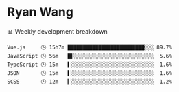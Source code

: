 # Ryan Wang

 <!-- waka-box start -->
📊 Weekly development breakdown
```text
Vue.js     🕓 15h7m █████████████████████████░░░ 89.7%
JavaScript 🕓 56m   █▌░░░░░░░░░░░░░░░░░░░░░░░░░░  5.6%
TypeScript 🕓 15m   ▍░░░░░░░░░░░░░░░░░░░░░░░░░░░  1.6%
JSON       🕓 15m   ▍░░░░░░░░░░░░░░░░░░░░░░░░░░░  1.6%
SCSS       🕓 12m   ▎░░░░░░░░░░░░░░░░░░░░░░░░░░░  1.2%
```
<!-- Powered by https://github.com/YouEclipse/waka-box-go . -->
<!-- waka-box end -->